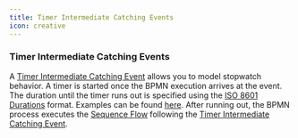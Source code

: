 ```yaml
---
title: Timer Intermediate Catching Events
icon: creative
---
```


### Timer Intermediate Catching Events

A [Timer Intermediate Catching Event](https://docs.camunda.org/manual/7.17/reference/bpmn20/events/timer-events/#timer-intermediate-catching-event) allows you to model stopwatch behavior. A timer is started once the BPMN execution arrives at the event. The duration until the timer runs out is specified using the [ISO 8601 Durations](http://en.wikipedia.org/wiki/ISO_8601#Durations) format. Examples can be found [here](https://docs.camunda.org/manual/7.17/reference/bpmn20/events/timer-events/#time-duration). After running out, the BPMN process executes the [Sequence Flow](../../concepts/bpmn/sequence-flow.md) following the [Timer Intermediate Catching Event](https://docs.camunda.org/manual/7.17/reference/bpmn20/events/timer-events/#timer-intermediate-catching-event).